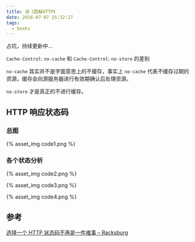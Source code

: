 ```yaml
---
title: 读《图解HTTP》
date: 2016-07-07 15:32:27
tags:
  - books
---
```


占坑，持续更新中...

`Cache-Control`: `no-cache` 和 `Cache-Control`: `no-store` 的差别

`no-cache` 其实并不是字面意思上的不缓存，事实上 `no-cache` 代表不缓存过期的资源，缓存会向源服务器进行有效期确认后处理资源。

`no-store` 才是真正的不进行缓存。

<!-- more -->

## HTTP 响应状态码

### 总图
{% asset_img code1.png %}

### 各个状态分析

{% asset_img code2.png %}

{% asset_img code3.png %}

{% asset_img code4.png %}

## 参考 
[选择一个 HTTP 状态码不再是一件难事 – Racksburg](http://www.zcfy.cc/article/choosing-an-http-status-code-stop-making-it-hard-8211-racksburg-904.html)
